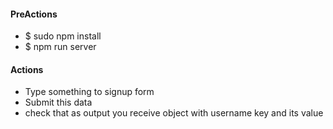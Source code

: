 <h4>PreActions</h4>
<ul>
	<li>$ sudo npm install</li>
	<li>$ npm run server</li>
</ul>

<h4>Actions</h4>
<ul>
	<li>Type something to signup form</li>
	<li>Submit this data</li>
	<li>check that as output you receive object with username key and its value</li>
</ul>
